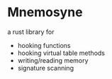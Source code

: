 # Mnemosyne
a rust library for

- hooking functions
- hooking virtual table methods
- writing/reading memory
- signature scanning
